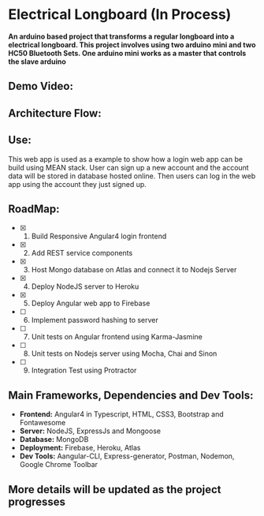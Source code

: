 # Electrical Longboard (In Process)

**An arduino based project that transforms a regular longboard into a electrical longboard.
This project involves using two arduino mini and two HC50 Bluetooth Sets. One arduino mini works as a master that controls the slave arduino**

## Demo Video:


## Architecture Flow:

## Use:
This web app is used as a example to show how a login web app can be build using MEAN stack. User can sign up a new account and the account data will be stored in database hosted online. Then users can log in the web app using the account they just signed up.

## RoadMap:
  - [x] 1. Build Responsive Angular4 login frontend
  - [x] 2. Add REST service components
  - [x] 3. Host Mongo database on Atlas and connect it to Nodejs Server
  - [x] 4. Deploy NodeJS server to Heroku
  - [x] 5. Deploy Angular web app to Firebase
  - [ ] 6. Implement password hashing to server
  - [ ] 7. Unit tests on Angular frontend using Karma-Jasmine
  - [ ] 8. Unit tests on Nodejs server using Mocha, Chai and Sinon
  - [ ] 9. Integration Test using Protractor

## Main Frameworks, Dependencies and Dev Tools:
* **Frontend:** Angular4 in Typescript, HTML, CSS3, Bootstrap and Fontawesome
* **Server:** NodeJS, ExpressJs and Mongoose
* **Database:** MongoDB
* **Deployment:** Firebase, Heroku, Atlas
* **Dev Tools:** Aangular-CLI, Express-generator, Postman, Nodemon, Google Chrome Toolbar


## More details will be updated as the project progresses
